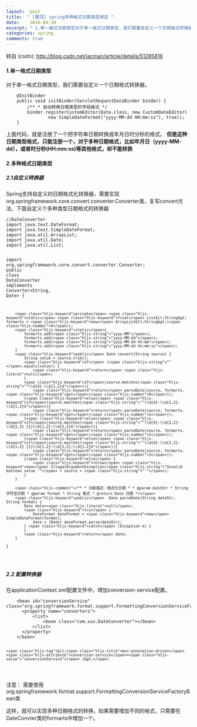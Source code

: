 ```yaml
---
layout:  post
title:  " [置顶] spring多种格式日期类型绑定 "
date:    2016-04-30
excerpt: " 1.单一格式日期类型对于单一格式日期类型，我们需要自定义一个日期格式转换器。@InitBinderpublicvoidinitBinder(ServletRequestDataBinderbinder){/***自动转换日期类型的字段格式*/binder.registerCustomEditor(Date.class,newCustomDateEditor(newSimpleDateFormat(yyyy-MM-ddHH:mm:ss),true));}上面代码，就是注册了一个把字符串日期转换成年月日时分秒的格式。但是这种日期类型格式，只能注册一个，对于多种日期格式，比如年月日（yyyy-MM-dd），或者时分秒(HH:mm:ss)等其他格式，却不能转换2.多种格式日期类型2.1自定义转换器Spring支持自定义的日期格式化转换器，需要实现org.springframework.core.convert.converter.Converter类，复写convert方法，下面自定义个多种类型日期格式的转换器//DateConverterimportjava.text.DateFormat;importjava.text.SimpleDateFormat;importjava.util.ArrayList;importjava.util.Date;importjava.util.List;importorg.springframework.core.convert.converter.Converter;publicclassDateConverterimplementsConverter<String,Date>{privatestaticfinalList<String>formarts=newArrayList<String>(4);static{formarts.add(yyyy-MM);formarts.add(yyyy-MM... "
categories: spring 
comments: true
---
```

转自 (csdn): http://blog.csdn.net/jacman/article/details/51285816
<div class="markdown_views">
 <h4 id="1单一格式日期类型">1.单一格式日期类型</h4> 
 <p>对于单一格式日期类型，我们需要自定义一个日期格式转换器。</p> 
 <pre class="prettyprint"><code class=" hljs java">    <span class="hljs-annotation">@InitBinder</span>
    <span class="hljs-keyword">public</span> <span class="hljs-keyword">void</span> <span class="hljs-title">initBinder</span>(ServletRequestDataBinder binder) {
        <span class="hljs-javadoc">/** * 自动转换日期类型的字段格式 */</span>
        binder.registerCustomEditor(Date.class, <span class="hljs-keyword">new</span> CustomDateEditor(
                <span class="hljs-keyword">new</span> SimpleDateFormat(<span class="hljs-string">"yyyy-MM-dd HH:mm:ss"</span>), <span class="hljs-keyword">true</span>));
    }
</code></pre> 
 <p>上面代码，就是注册了一个把字符串日期转换成年月日时分秒的格式。  <strong>但是这种日期类型格式，只能注册一个，对于多种日期格式，比如年月日（yyyy-MM-dd），或者时分秒(HH:mm:ss)等其他格式，却不能转换</strong></p> 
 <h4 id="2多种格式日期类型">2.多种格式日期类型</h4> 
 <h5 id="21自定义转换器">2.1自定义转换器</h5> 
 <p>Spring支持自定义的日期格式化转换器，需要实现org.springframework.core.convert.converter.Converter类，复写convert方法，下面自定义个多种类型日期格式的转换器 </p> 
 <pre class="prettyprint"><code class=" hljs actionscript"><span class="hljs-comment">//DateConverter</span>
<span class="hljs-preprocessor"><span class="hljs-keyword">import</span> java.text.DateFormat;</span>
<span class="hljs-preprocessor"><span class="hljs-keyword">import</span> java.text.SimpleDateFormat;</span>
<span class="hljs-preprocessor"><span class="hljs-keyword">import</span> java.util.ArrayList;</span>
<span class="hljs-preprocessor"><span class="hljs-keyword">import</span> java.util.Date;</span>
<span class="hljs-preprocessor"><span class="hljs-keyword">import</span> java.util.List;</span>

<span class="hljs-preprocessor"><span class="hljs-keyword">import</span> org.springframework.core.convert.converter.Converter;</span>
<span class="hljs-keyword">public</span> <span class="hljs-class"><span class="hljs-keyword">class</span> <span class="hljs-title">DateConverter</span> <span class="hljs-keyword">implements</span> <span class="hljs-title">Converter</span>&lt;<span class="hljs-title">String</span>, <span class="hljs-title">Date</span>&gt; {</span>

        <span class="hljs-keyword">private</span> <span class="hljs-keyword">static</span> <span class="hljs-keyword">final</span> List&lt;String&gt; formarts = <span class="hljs-keyword">new</span> ArrayList&lt;String&gt;(<span class="hljs-number">4</span>);
        <span class="hljs-keyword">static</span>{
            formarts.add(<span class="hljs-string">"yyyy-MM"</span>);
            formarts.add(<span class="hljs-string">"yyyy-MM-dd"</span>);
            formarts.add(<span class="hljs-string">"yyyy-MM-dd hh:mm"</span>);
            formarts.add(<span class="hljs-string">"yyyy-MM-dd hh:mm:ss"</span>);
        }
        <span class="hljs-keyword">public</span> Date convert(String source) {
            String value = source.trim();
            <span class="hljs-keyword">if</span> (<span class="hljs-string">""</span>.equals(value)) {
                <span class="hljs-keyword">return</span> <span class="hljs-literal">null</span>;
            }
            <span class="hljs-keyword">if</span>(source.matches(<span class="hljs-string">"^\\d{4}-\\d{1,2}$"</span>)){ 
                <span class="hljs-keyword">return</span> parseDate(source, formarts.<span class="hljs-keyword">get</span>(<span class="hljs-number">0</span>));
            }<span class="hljs-keyword">else</span> <span class="hljs-keyword">if</span>(source.matches(<span class="hljs-string">"^\\d{4}-\\d{1,2}-\\d{1,2}$"</span>)){
                <span class="hljs-keyword">return</span> parseDate(source, formarts.<span class="hljs-keyword">get</span>(<span class="hljs-number">1</span>));
            }<span class="hljs-keyword">else</span> <span class="hljs-keyword">if</span>(source.matches(<span class="hljs-string">"^\\d{4}-\\d{1,2}-\\d{1,2} {1}\\d{1,2}:\\d{1,2}$"</span>)){
                <span class="hljs-keyword">return</span> parseDate(source, formarts.<span class="hljs-keyword">get</span>(<span class="hljs-number">2</span>));
            }<span class="hljs-keyword">else</span> <span class="hljs-keyword">if</span>(source.matches(<span class="hljs-string">"^\\d{4}-\\d{1,2}-\\d{1,2} {1}\\d{1,2}:\\d{1,2}:\\d{1,2}$"</span>)){
                <span class="hljs-keyword">return</span> parseDate(source, formarts.<span class="hljs-keyword">get</span>(<span class="hljs-number">3</span>));
            }<span class="hljs-keyword">else</span> {
                <span class="hljs-keyword">throw</span> <span class="hljs-keyword">new</span> IllegalArgumentException(<span class="hljs-string">"Invalid boolean value '"</span> + source + <span class="hljs-string">"'"</span>);
            }
        }

        <span class="hljs-comment">/** * 功能描述：格式化日期 * * @param dateStr * String 字符型日期 * @param format * String 格式 * @return Date 日期 */</span>
        <span class="hljs-keyword">public</span>  Date parseDate(String dateStr, String format) {
            Date date=<span class="hljs-literal">null</span>;
            <span class="hljs-keyword">try</span> {
                DateFormat dateFormat = <span class="hljs-keyword">new</span> SimpleDateFormat(format);
                date = (Date) dateFormat.parse(dateStr);
            } <span class="hljs-keyword">catch</span> (Exception e) {
            }
            <span class="hljs-keyword">return</span> date;
        }

    }
</code></pre> 
 <h5 id="22-配置转换器">2.2 配置转换器</h5> 
 <p>在applicationContext.xml配置文件中，增加conversion-service配置。</p> 
 <pre class="prettyprint"><code class=" hljs xml">    <span class="hljs-tag">&lt;<span class="hljs-title">bean</span> <span class="hljs-attribute">id</span>=<span class="hljs-value">"conversionService"</span> <span class="hljs-attribute">class</span>=<span class="hljs-value">"org.springframework.format.support.FormattingConversionServiceFactoryBean"</span>&gt;</span> 
      <span class="hljs-tag">&lt;<span class="hljs-title">property</span> <span class="hljs-attribute">name</span>=<span class="hljs-value">"converters"</span>&gt;</span>
          <span class="hljs-tag">&lt;<span class="hljs-title">list</span>&gt;</span>
              <span class="hljs-tag">&lt;<span class="hljs-title">bean</span> <span class="hljs-attribute">class</span>=<span class="hljs-value">"com.xxx.DateConverter"</span>&gt;</span><span class="hljs-tag">&lt;/<span class="hljs-title">bean</span>&gt;</span>
          <span class="hljs-tag">&lt;/<span class="hljs-title">list</span>&gt;</span>
      <span class="hljs-tag">&lt;/<span class="hljs-title">property</span>&gt;</span>
    <span class="hljs-tag">&lt;/<span class="hljs-title">bean</span>&gt;</span>

    <span class="hljs-tag">&lt;<span class="hljs-title">mvc:annotation-driven</span> <span class="hljs-attribute">conversion-service</span>=<span class="hljs-value">"conversionService"</span> /&gt;</span>
</code></pre> 
 <p>注意：  需要使用org.springframework.format.support.FormattingConversionServiceFactoryBean类</p> 
 <p>这样，就可以实现多种日期格式的转换，如果需要增加不同的格式，只需要在DateConvter类的formarts中增加一个。</p>
</div>